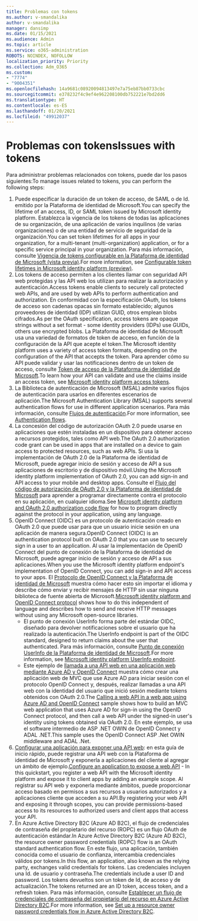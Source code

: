 ```yaml
---
title: Problemas con tokens
ms.author: v-smandalika
author: v-smandalika
manager: dansimp
ms.date: 01/15/2021
ms.audience: Admin
ms.topic: article
ms.service: o365-administration
ROBOTS: NOINDEX, NOFOLLOW
localization_priority: Priority
ms.collection: Adm_O365
ms.custom:
- "7774"
- "9004351"
ms.openlocfilehash: 14a9681c08920094813497e7a75eb87bb0733cbc
ms.sourcegitcommit: e378232f4c9ef4e962208100db752221e7bd2dd6
ms.translationtype: HT
ms.contentlocale: es-ES
ms.lasthandoff: 01/20/2021
ms.locfileid: "49912037"
---
```

# <a name="issues-with-tokens"></a><span data-ttu-id="83860-102">Problemas con tokens</span><span class="sxs-lookup"><span data-stu-id="83860-102">Issues with tokens</span></span>

<span data-ttu-id="83860-103">Para administrar problemas relacionados con tokens, puede dar los pasos siguientes:</span><span class="sxs-lookup"><span data-stu-id="83860-103">To manage issues related to tokens, you can perform the following steps:</span></span>

1. <span data-ttu-id="83860-104">Puede especificar la duración de un token de acceso, de SAML o de Id. emitido por la Plataforma de identidad de Microsoft.</span><span class="sxs-lookup"><span data-stu-id="83860-104">You can specify the lifetime of an access, ID, or SAML token issued by Microsoft identity platform.</span></span> <span data-ttu-id="83860-105">Establezca la vigencia de los tokens de todas las aplicaciones de su organización, de una aplicación de varios inquilinos (de varias organizaciones) o de una entidad de servicio de seguridad de la organización.</span><span class="sxs-lookup"><span data-stu-id="83860-105">You can set token lifetimes for all apps in your organization, for a multi-tenant (multi-organization) application, or for a specific service principal in your organization.</span></span> <span data-ttu-id="83860-106">Para más información, consulte [Vigencia de tokens configurable en la Plataforma de identidad de Microsoft (vista previa)](https://docs.microsoft.com/azure/active-directory/develop/active-directory-configurable-token-lifetimes).</span><span class="sxs-lookup"><span data-stu-id="83860-106">For more information, see [Configurable token lifetimes in Microsoft identity platform (preview)](https://docs.microsoft.com/azure/active-directory/develop/active-directory-configurable-token-lifetimes).</span></span>
2. <span data-ttu-id="83860-107">Los tokens de acceso permiten a los clientes llamar con seguridad API web protegidas y las API web los utilizan para realizar la autorización y autenticación.</span><span class="sxs-lookup"><span data-stu-id="83860-107">Access tokens enable clients to securely call protected web APIs, and are used by web APIs to perform authentication and authorization.</span></span> <span data-ttu-id="83860-108">En conformidad con la especificación OAuth, los tokens de acceso son cadenas opacas sin formato establecido; algunos proveedores de identidad (IDP) utilizan GUID, otros emplean blobs cifrados.</span><span class="sxs-lookup"><span data-stu-id="83860-108">As per the OAuth specification, access tokens are opaque strings without a set format - some identity providers (IDPs) use GUIDs, others use encrypted blobs.</span></span> <span data-ttu-id="83860-109">La Plataforma de identidad de Microsoft usa una variedad de formatos de token de acceso, en función de la configuración de la API que acepte el token.</span><span class="sxs-lookup"><span data-stu-id="83860-109">The Microsoft identity platform uses a variety of access token formats, depending on the configuration of the API that accepts the token.</span></span> <span data-ttu-id="83860-110">Para aprender cómo su API puede validar y usar las notificaciones dentro de un token de acceso, consulte [Token de acceso de la Plataforma de identidad de Microsoft](https://docs.microsoft.com/azure/active-directory/develop/userinfo#calling-the-userinfo-endpoint).</span><span class="sxs-lookup"><span data-stu-id="83860-110">To learn how your API can validate and use the claims inside an access token, see [Microsoft identity platform access tokens](https://docs.microsoft.com/azure/active-directory/develop/userinfo#calling-the-userinfo-endpoint).</span></span>
3. <span data-ttu-id="83860-111">La Biblioteca de autenticación de Microsoft (MSAL) admite varios flujos de autenticación para usarlos en diferentes escenarios de aplicación.</span><span class="sxs-lookup"><span data-stu-id="83860-111">The Microsoft Authentication Library (MSAL) supports several authentication flows for use in different application scenarios.</span></span> <span data-ttu-id="83860-112">Para más información, consulte [Flujos de autenticación](https://docs.microsoft.com/azure/active-directory/develop/msal-authentication-flows#how-each-flow-emits-tokens-and-codes).</span><span class="sxs-lookup"><span data-stu-id="83860-112">For more information, see [Authentication flows](https://docs.microsoft.com/azure/active-directory/develop/msal-authentication-flows#how-each-flow-emits-tokens-and-codes).</span></span>
4. <span data-ttu-id="83860-113">La concesión del código de autorización OAuth 2.0 puede usarse en aplicaciones que estén instaladas en un dispositivo para obtener acceso a recursos protegidos, tales como API web.</span><span class="sxs-lookup"><span data-stu-id="83860-113">The OAuth 2.0 authorization code grant can be used in apps that are installed on a device to gain access to protected resources, such as web APIs.</span></span> <span data-ttu-id="83860-114">Si usa la implementación de OAuth 2.0 de la Plataforma de identidad de Microsoft, puede agregar inicio de sesión y acceso de API a sus aplicaciones de escritorio y de dispositivo móvil.</span><span class="sxs-lookup"><span data-stu-id="83860-114">Using the Microsoft identity platform implementation of OAuth 2.0, you can add sign-in and API access to your mobile and desktop apps.</span></span> <span data-ttu-id="83860-115">Consulte el [Flujo del código de autorización de OAuth 2.0 y la Plataforma de identidad de Microsoft](https://docs.microsoft.com/azure/active-directory/develop/v2-oauth2-auth-code-flow#refresh-the-access-token) para aprender a programar directamente contra el protocolo en su aplicación, en cualquier idioma.</span><span class="sxs-lookup"><span data-stu-id="83860-115">See [Microsoft identity platform and OAuth 2.0 authorization code flow](https://docs.microsoft.com/azure/active-directory/develop/v2-oauth2-auth-code-flow#refresh-the-access-token) for how to program directly against the protocol in your application, using any language.</span></span>
5. <span data-ttu-id="83860-116">OpenID Connect (OIDC) es un protocolo de autenticación creado en OAuth 2.0 que puede usar para que un usuario inicie sesión en una aplicación de manera segura.</span><span class="sxs-lookup"><span data-stu-id="83860-116">OpenID Connect (OIDC) is an authentication protocol built on OAuth 2.0 that you can use to securely sign in a user to an application.</span></span> <span data-ttu-id="83860-117">Al usar la implementación de OpenID Connect del punto de conexión de la Plataforma de identidad de Microsoft, puede agregar inicio de sesión y acceso de API a sus aplicaciones.</span><span class="sxs-lookup"><span data-stu-id="83860-117">When you use the Microsoft identity platform endpoint's implementation of OpenID Connect, you can add sign-in and API access to your apps.</span></span> <span data-ttu-id="83860-118">El [Protocolo de OpenID Connect y la Plataforma de identidad de Microsoft](https://docs.microsoft.com/azure/active-directory/develop/v2-protocols-oidc#send-the-sign-in-request) muestra cómo hacer esto sin importar el idioma y describe cómo enviar y recibir mensajes de HTTP sin usar ninguna biblioteca de fuente abierta de Microsoft.</span><span class="sxs-lookup"><span data-stu-id="83860-118">[Microsoft identity platform and OpenID Connect protocol](https://docs.microsoft.com/azure/active-directory/develop/v2-protocols-oidc#send-the-sign-in-request) shows how to do this independent of language and describes how to send and receive HTTP messages without using any Microsoft open-source libraries.</span></span>
    - <span data-ttu-id="83860-119">El punto de conexión UserInfo forma parte del estándar OIDC, diseñado para devolver notificaciones sobre el usuario que ha realizado la autenticación.</span><span class="sxs-lookup"><span data-stu-id="83860-119">The UserInfo endpoint is part of the OIDC standard, designed to return claims about the user that authenticated.</span></span> <span data-ttu-id="83860-120">Para más información, consulte [Punto de conexión UserInfo de la Plataforma de identidad de Microsoft](https://docs.microsoft.com/azure/active-directory/develop/userinfo#consider-use-an-id-token-instead).</span><span class="sxs-lookup"><span data-stu-id="83860-120">For more information, see [Microsoft identity platform UserInfo endpoint](https://docs.microsoft.com/azure/active-directory/develop/userinfo#consider-use-an-id-token-instead).</span></span>
    - <span data-ttu-id="83860-121">Este ejemplo de [llamada a una API web en una aplicación web mediante Azure AD y OpenID Connect](https://docs.microsoft.com/samples/azure-samples/active-directory-dotnet-webapp-webapi-openidconnect/active-directory-dotnet-webapp-webapi-openidconnect/) muestra cómo crear una aplicación web de MVC que use Azure AD para iniciar sesión con el protocolo OpenID Connect y, después, realizar llamadas a una API web con la identidad del usuario que inició sesión mediante tokens obtenidos con OAuth 2.0.</span><span class="sxs-lookup"><span data-stu-id="83860-121">The [Calling a web API in a web app using Azure AD and OpenID Connect](https://docs.microsoft.com/samples/azure-samples/active-directory-dotnet-webapp-webapi-openidconnect/active-directory-dotnet-webapp-webapi-openidconnect/) sample shows how to build an MVC web application that uses Azure AD for sign-in using the OpenID Connect protocol, and then call a web API under the signed-in user's identity using tokens obtained via OAuth 2.0.</span></span> <span data-ttu-id="83860-122">En este ejemplo, se usa el software intermedio de ASP .NET OWIN de OpenID Connect y ADAL .NET.</span><span class="sxs-lookup"><span data-stu-id="83860-122">This sample uses the OpenID Connect ASP .Net OWIN middleware and ADAL .Net.</span></span>
6. <span data-ttu-id="83860-123">[Configurar una aplicación para exponer una API web](https://docs.microsoft.com/azure/active-directory/develop/quickstart-configure-app-expose-web-apis): en esta guía de inicio rápido, puede registrar una API web con la Plataforma de identidad de Microsoft y exponerla a aplicaciones del cliente al agregar un ámbito de ejemplo.</span><span class="sxs-lookup"><span data-stu-id="83860-123">[Configure an application to expose a web API](https://docs.microsoft.com/azure/active-directory/develop/quickstart-configure-app-expose-web-apis) - In this quickstart, you register a web API with the Microsoft identity platform and expose it to client apps by adding an example scope.</span></span> <span data-ttu-id="83860-124">Al registrar su API web y exponerla mediante ámbitos, puede proporcionar acceso basado en permisos a sus recursos a usuarios autorizados y a aplicaciones cliente que acceden a su API.</span><span class="sxs-lookup"><span data-stu-id="83860-124">By registering your web API and exposing it through scopes, you can provide permissions-based access to its resources to authorized users and client apps that access your API.</span></span>
7. <span data-ttu-id="83860-125">En Azure Active Directory B2C (Azure AD B2C), el flujo de credenciales de contraseña del propietario del recurso (ROPC) es un flujo OAuth de autenticación estándar.</span><span class="sxs-lookup"><span data-stu-id="83860-125">In Azure Active Directory B2C (Azure AD B2C), the resource owner password credentials (ROPC) flow is an OAuth standard authentication flow.</span></span> <span data-ttu-id="83860-126">En este flujo, una aplicación, también conocida como el usuario de confianza, intercambia credenciales válidos por tokens.</span><span class="sxs-lookup"><span data-stu-id="83860-126">In this flow, an application, also known as the relying party, exchanges valid credentials for tokens.</span></span> <span data-ttu-id="83860-127">Las credenciales incluyen una Id. de usuario y contraseña.</span><span class="sxs-lookup"><span data-stu-id="83860-127">The credentials include a user ID and password.</span></span> <span data-ttu-id="83860-128">Los tokens devueltos son un token de Id, de acceso y de actualización.</span><span class="sxs-lookup"><span data-stu-id="83860-128">The tokens returned are an ID token, access token, and a refresh token.</span></span> <span data-ttu-id="83860-129">Para más información, consulte [Establecer un flujo de credenciales de contraseña del propietario del recurso en Azure Active Directory B2C](https://docs.microsoft.com/azure/active-directory-b2c/add-ropc-policy?tabs=app-reg-ga&pivots=b2c-user-flow).</span><span class="sxs-lookup"><span data-stu-id="83860-129">For more information, see [Set up a resource owner password credentials flow in Azure Active Directory B2C](https://docs.microsoft.com/azure/active-directory-b2c/add-ropc-policy?tabs=app-reg-ga&pivots=b2c-user-flow).</span></span> 


